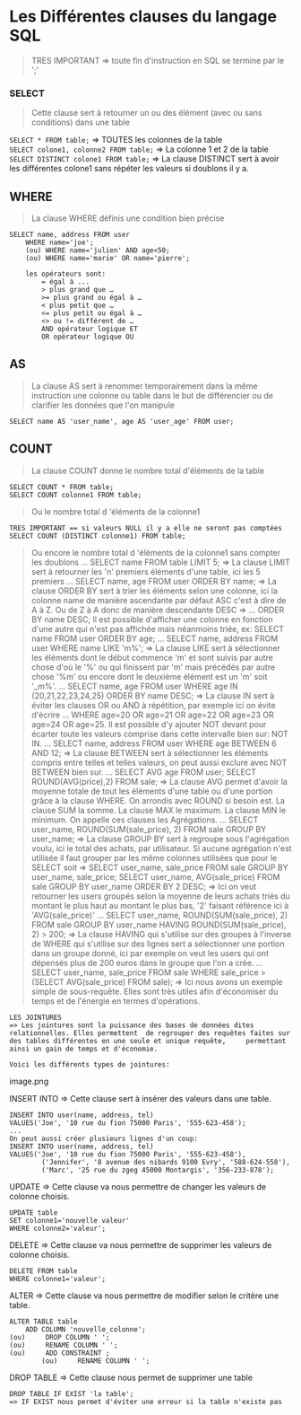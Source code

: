 # Les Différentes clauses du langage SQL
>TRES IMPORTANT => toute fin d'instruction en SQL se termine par le ';'  

### SELECT
>Cette clause sert à retourner un ou des élément (avec ou sans conditions) dans une table  

`SELECT * FROM table;` => TOUTES les colonnes de la table  
`SELECT colone1, colonne2 FROM table;` => La colonne 1 et 2 de la table  
`SELECT DISTINCT colone1 FROM table;` => La clause DISTINCT sert à avoir les différentes colone1 sans répéter les valeurs si doublons il y a.  

## WHERE
>La clause WHERE définis une condition bien précise  

    SELECT name, address FROM user
        WHERE name='joe';
        (ou) WHERE name='julien' AND age<50;
        (ou) WHERE name='marie' OR name='pierre';
 
        les opérateurs sont:
			= égal à ...
			> plus grand que …
			>= plus grand ou égal à …
			< plus petit que …
			<= plus petit ou égal à …
			<> ou != différent de …
			AND opérateur logique ET
			OR opérateur logique OU

## AS
>La clause AS sert à renommer temporairement dans la même instruction une colonne ou table dans le but de différencier ou de clarifier les données que l'on manipule

	SELECT name AS 'user_name', age AS 'user_age' FROM user;

## COUNT
>La clause COUNT donne le nombre total d'éléments de la table

	SELECT COUNT * FROM table;
	SELECT COUNT colonne1 FROM table;

>Ou le nombre total d 'éléments de la colonne1

	TRES IMPORTANT == si valeurs NULL il y a elle ne seront pas comptées
	SELECT COUNT (DISTINCT colonne1) FROM table;

>Ou encore le nombre total d 'éléments de la colonne1 sans compter les doublons
	...
	SELECT name FROM  table LIMIT 5;
	=> La clause LIMIT sert à retourner les 'n' premiers éléments d'une table, ici les 5 premiers
	…
	SELECT name, age FROM user ORDER BY name;
	=> La clause ORDER BY sert à trier les éléments selon une colonne, ici la colonne name
	de manière ascendante par défaut ASC c'est à dire de A à Z. Ou de Z à A donc de manière 	descendante DESC => ... ORDER BY name DESC;
	Il est possible d'afficher une colonne en fonction d'une autre qui n'est pas affichée mais 	néanmoins triée, ex: SELECT name FROM user ORDER BY age;
	...
	SELECT name, address FROM user WHERE name LIKE 'm%';
	=> La clause LIKE sert à sélectionner les éléments dont le début commence 'm' et sont 	suivis 	par autre chose d'où le '%' ou qui finissent par 'm' mais précédés par autre chose '%m' 	ou encore dont le deuxième élément est un 'm' soit '_m%'.
	…
	SELECT name, age FROM user WHERE age 
	IN (20,21,22,23,24,25) ORDER BY name DESC;
	=> La clause IN sert à éviter les clauses OR ou AND à répétition, par exemple ici on 	évite d'écrire … WHERE age=20 OR age=21 OR age=22 OR age=23 OR age=24 OR 	age=25. Il est possible d'y ajouter NOT devant pour écarter toute les valeurs comprise dans 	cette intervalle bien sur: NOT IN.
	...
	SELECT name, address FROM user WHERE age BETWEEN 6 AND 12;
	=> La clause BETWEEN sert à sélectionner les éléments compris entre telles et telles 	valeurs, on peut aussi exclure avec NOT BETWEEN bien sur.
	…
	SELECT AVG age FROM user;
	SELECT ROUND(AVG(price),2) FROM sale;
	=> La clause AVG permet d'avoir la moyenne totale de tout les éléments d'une table ou d'une 	portion grâce à la clause WHERE. On arrondis avec ROUND si besoin est.
	La clause SUM la somme.
	La clause MAX le maximum.
	La clause MIN le minimum.
	On appelle ces clauses les Agrégations.
	…
	SELECT user_name, ROUND(SUM(sale_price), 2) FROM sale GROUP BY user_name;
	=> La clause GROUP BY sert à regroupe sous l'agrégation voulu, ici le total des achats, par 	utilisateur. Si aucune agrégation n'est utilisée il faut grouper par les même colonnes utilisées 	que pour le SELECT soit => SELECT user_name, sale_price FROM sale GROUP BY 	user_name, sale_price;
	SELECT user_name, AVG(sale_price) FROM sale
	GROUP BY user_name ORDER BY 2 DESC;
	=> Ici on veut retourner les users groupés selon la moyenne de leurs achats triés du montant 	le plus haut au montant le plus bas, '2' faisant référence ici à  'AVG(sale_price)'
	…
	SELECT user_name, ROUND(SUM(sale_price), 2) FROM sale GROUP BY user_name
	HAVING ROUND(SUM(sale_price), 2) > 200;
	=> La clause HAVING qui s'utilise sur des groupes à l'inverse de WHERE qui s'utilise sur 	des lignes sert a sélectionner une portion dans un groupe donné, ici par exemple on veut les 	users qui ont dépensés plus de 200 euros dans le groupe que l'on a crée.
	...
	SELECT user_name, sale_price FROM sale
	WHERE sale_price > (SELECT AVG(sale_price) FROM sale);
	=> Ici nous avons un exemple simple de sous-requête. Elles sont très utiles afin 	d'économiser du temps et de l'énergie en termes d'opérations.










	LES JOINTURES
	=> Les jointures sont la puissance des bases de données dites relationnelles. Elles permettent 	de regrouper des requêtes faites sur des tables différentes en une seule et unique requête, 	permettant ainsi un gain de temps et d'économie.

	Voici les différents types de jointures:

image.png


INSERT INTO
=> Cette clause sert à insérer des valeurs dans une table.
	
	INSERT INTO user(name, address, tel)
	VALUES('Joe', '10 rue du fion 75000 Paris', '555-623-458');
	...
	On peut aussi créer plusieurs lignes d'un coup:
	INSERT INTO user(name, address, tel)
	VALUES('Joe', '10 rue du fion 75000 Paris', '555-623-458'),
		    ('Jennifer', '8 avenue des nibards 9100 Evry', '588-624-558'),
		    ('Marc', '25 rue du zgeg 45000 Montargis', '356-233-878');
	
UPDATE
=> Cette clause va nous permettre de changer les valeurs de colonne choisis.

	UPDATE table
	SET colonne1='nouvelle valeur'
	WHERE colonne2='valeur';

DELETE
=> Cette clause va nous permettre de supprimer les valeurs de colonne choisis.

	DELETE FROM table
	WHERE colonne1='valeur';

ALTER
=> Cette clause va nous permettre de modifier selon le critère une table.

	ALTER TABLE table
		ADD COLUMN 'nouvelle_colonne';
	(ou)     DROP COLUMN ' ';
	(ou)     RENAME COLUMN ' ';
	(ou)     ADD CONSTRAINT ;
            (ou)     RENAME COLUMN ' ';

DROP TABLE
=> Cette clause nous permet de supprimer une table

	DROP TABLE IF EXIST 'la table';
	=> IF EXIST nous permet d'éviter une erreur si la table n'existe pas